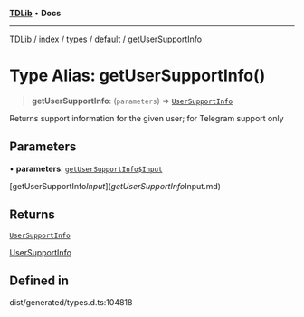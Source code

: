 [**TDLib**](../../../../../../README.md) • **Docs**

***

[TDLib](../../../../../../modules.md) / [index](../../../../../README.md) / [types](../../../README.md) / [default](../README.md) / getUserSupportInfo

# Type Alias: getUserSupportInfo()

> **getUserSupportInfo**: (`parameters`) => [`UserSupportInfo`](UserSupportInfo-1.md)

Returns support information for the given user; for Telegram support only

## Parameters

• **parameters**: [`getUserSupportInfo$Input`](getUserSupportInfo$Input.md)

[getUserSupportInfo$Input](getUserSupportInfo$Input.md)

## Returns

[`UserSupportInfo`](UserSupportInfo-1.md)

[UserSupportInfo](UserSupportInfo-1.md)

## Defined in

dist/generated/types.d.ts:104818
